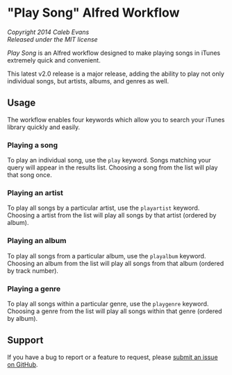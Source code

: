 # "Play Song" Alfred Workflow
*Copyright 2014 Caleb Evans*  
*Released under the MIT license*

*Play Song* is an Alfred workflow designed to make playing songs in iTunes extremely quick and convenient.

This latest v2.0 release is a major release, adding the ability to play not only individual songs, but artists, albums, and genres as well.

## Usage

The workflow enables four keywords which allow you to search your iTunes library quickly and easily.

### Playing a song

To play an individual song, use the `play` keyword. Songs matching your query will appear in the results list. Choosing a song from the list will play that song once.

### Playing an artist

To play all songs by a particular artist, use the `playartist` keyword. Choosing a artist from the list will play all songs by that artist (ordered by album).

### Playing an album

To play all songs from a particular album, use the `playalbum` keyword. Choosing an album from the list will play all songs from that album (ordered by track number).

### Playing a genre

To play all songs within a particular genre, use the `playgenre` keyword. Choosing a genre from the list will play all songs within that genre (ordered by album).

## Support

If you have a bug to report or a feature to request, please [submit an issue on GitHub](https://github.com/caleb531/alfred-playsong/issues).